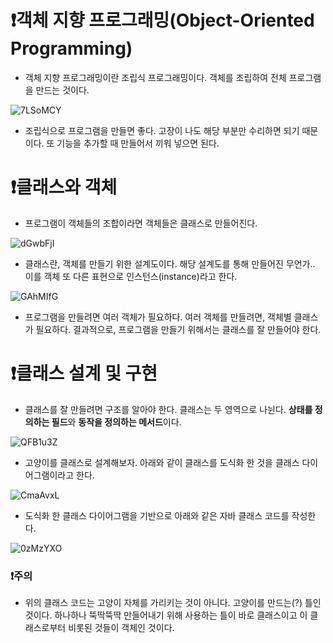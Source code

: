 # ❗객체 지향 프로그래밍(Object-Oriented Programming)

- 객체 지향 프로그래밍이란 조립식 프로그래밍이다. 객체를 조립하여 전체 프로그램을 만드는 것이다.

![7LSoMCY](https://github.com/dnwls16071/TIL/assets/106802375/8db22d6c-a60d-428b-b754-7194f86e7a47)

- 조립식으로 프로그램을 만들면 좋다. 고장이 나도 해당 부분만 수리하면 되기 때문이다. 또 기능을 추가할 때 만들어서 끼워 넣으면 된다.

# ❗클래스와 객체

- 프로그램이 객체들의 조합이라면 객체들은 클래스로 만들어진다.

![dGwbFjI](https://github.com/dnwls16071/TIL/assets/106802375/f29fa8c0-4b67-491f-a7be-0c600f8fc110)

- 클래스란, 객체를 만들기 위한 설계도이다. 해당 설계도를 통해 만들어진 무언가.. 이를 객체 또 다른 표현으로 인스턴스(instance)라고 한다.

![GAhMIfG](https://github.com/dnwls16071/TIL/assets/106802375/42665fed-5383-414e-afc9-ce1960356dbf)

- 프로그램을 만들려면 여러 객체가 필요하다. 여러 객체를 만들려면, 객체별 클래스가 필요하다. 결과적으로, 프로그램을 만들기 위해서는 클래스를 잘 만들어야 한다.

# ❗클래스 설계 및 구현

- 클래스를 잘 만들려면 구조를 알아야 한다. 클래스는 두 영역으로 나뉜다. **상태를 정의하는 필드**와 **동작을 정의하는 메서드**이다.

![QFB1u3Z](https://github.com/dnwls16071/TIL/assets/106802375/7069777c-be4b-436e-810c-3f9db89c2671)

- 고양이를 클래스로 설계해보자. 아래와 같이 클래스를 도식화 한 것을 클래스 다이어그램이라고 한다.

![CmaAvxL](https://github.com/dnwls16071/TIL/assets/106802375/7320e703-4650-4be9-a4e1-814ed42d7aa5)

- 도식화 한 클래스 다이어그램을 기반으로 아래와 같은 자바 클래스 코드를 작성한다.

![0zMzYXO](https://github.com/dnwls16071/TIL/assets/106802375/ceba2cb3-b830-415c-910f-8a672d797f9f)

### ❗주의

- 위의 클래스 코드는 고양이 자체를 가리키는 것이 아니다. 고양이를 만드는(?) 틀인 것이다. 하나하나 뚝딱뚝딱 만들어내기 위해 사용하는 틀이 바로 클래스이고 이 클래스로부터 비롯된 것들이 객체인 것이다.



